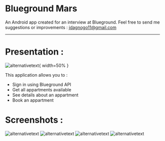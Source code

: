 
# Blueground Mars

An Android app created for an interview at Blueground.
Feel free to send me suggestions or improvements  : jdagnogo11@gmail.com

-----------------------------------------------------------------------------------------------------------------------------

# Presentation : 
![alternativetext](screenshots/logo.png){ width=50% }

This application allows you to :
  * Sign in using Blueground API
  * Get all appartments available
  * See details about an appartment
  * Book an appartment

  

# Screenshots : 

![alternativetext](screenshots/Screenshot_20190926_223251_com.jdagnogo.blueground.mars.jpg )
![alternativetext](screenshots/Screenshot_20190926_223416_com.jdagnogo.blueground.mars.jpg )
![alternativetext](screenshots/Screenshot_20190926_223434_com.jdagnogo.blueground.mars.jpg )
![alternativetext](screenshots/Screenshot_20190926_223504_com.jdagnogo.blueground.mars.jpg )
